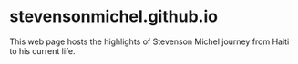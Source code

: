 # stevensonmichel.github.io
This web page hosts the highlights of Stevenson Michel journey from Haiti to his current life. 
